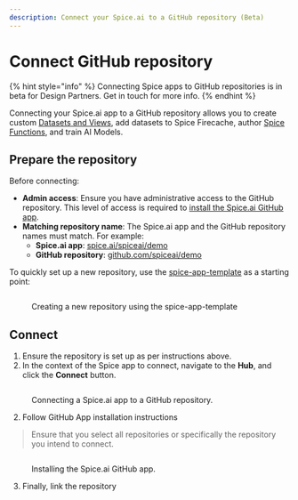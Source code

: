 ```yaml
---
description: Connect your Spice.ai to a GitHub repository (Beta)
---
```


# Connect GitHub repository

{% hint style="info" %}
Connecting Spice apps to GitHub repositories is in beta for Design Partners. Get in touch for more info.
{% endhint %}

Connecting your Spice.ai app to a GitHub repository allows you to create custom [Datasets and Views](datasets-beta.md), add datasets to Spice Firecache, author [Spice Functions](spice-functions/), and train AI Models.

## Prepare the repository

Before connecting:

* **Admin access**: Ensure you have administrative access to the GitHub repository. This level of access is required to [install the Spice.ai GitHub app](https://docs.github.com/en/apps/using-github-apps/installing-a-github-app-from-github-marketplace-for-your-organizations#requirements-to-install-a-github-app-on-an-organization).
* **Matching repository name**: The Spice.ai app and the GitHub repository names must match. For example:
  * **Spice.ai app**: [spice.ai/spiceai/demo](https://spice.ai/spiceai/demo)
  * **GitHub repository**: [github.com/spiceai/demo](https://github.com/spiceai/demo)

To quickly set up a new repository, use the [spice-app-template](https://github.com/spiceai/spice-app-template) as a starting point:

<figure><img src="../../.gitbook/assets/CleanShot 2023-07-26 at 12.14.05@2x.png" alt=""><figcaption><p>Creating a new repository using the spice-app-template</p></figcaption></figure>

## Connect

1. Ensure the repository is set up as per instructions above.
2. In the context of the Spice app to connect, navigate to the **Hub**, and click the **Connect** button.

<figure><img src="../../.gitbook/assets/CleanShot 2023-07-26 at 12.12.24@2x.png" alt=""><figcaption><p>Connecting a Spice.ai app to a GitHub repository.</p></figcaption></figure>

2. Follow GitHub App installation instructions

> Ensure that you select all repositories or specifically the repository you intend to connect.

<figure><img src="../../.gitbook/assets/CleanShot 2023-07-26 at 12.12.34@2x.png" alt=""><figcaption><p>Installing the Spice.ai GitHub app.</p></figcaption></figure>

3. Finally, link the repository

<figure><img src="../../.gitbook/assets/CleanShot 2023-07-26 at 12.30.08@2x.png" alt=""><figcaption></figcaption></figure>

##

